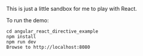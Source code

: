 This is just a little sandbox for me to play with React.

To run the demo:

```
cd angular_react_directive_example
npm install
npm run dev
Browse to http://localhost:8080
```
